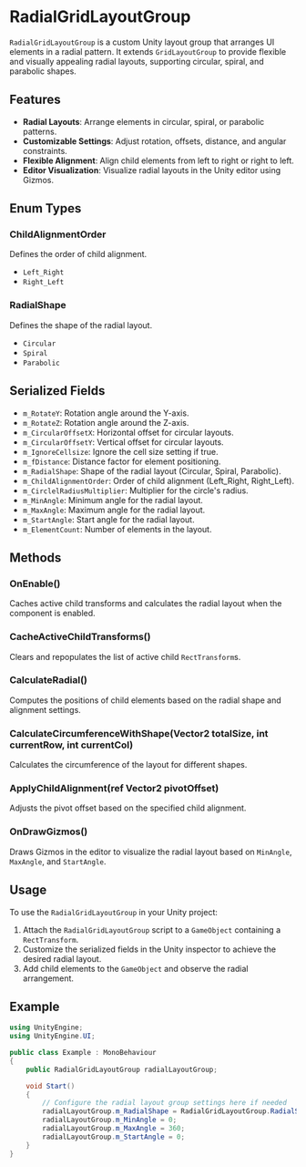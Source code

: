 # RadialGridLayoutGroup

`RadialGridLayoutGroup` is a custom Unity layout group that arranges UI elements in a radial pattern. It extends `GridLayoutGroup` to provide flexible and visually appealing radial layouts, supporting circular, spiral, and parabolic shapes.

## Features

- **Radial Layouts**: Arrange elements in circular, spiral, or parabolic patterns.
- **Customizable Settings**: Adjust rotation, offsets, distance, and angular constraints.
- **Flexible Alignment**: Align child elements from left to right or right to left.
- **Editor Visualization**: Visualize radial layouts in the Unity editor using Gizmos.

## Enum Types

### ChildAlignmentOrder
Defines the order of child alignment.
- `Left_Right`
- `Right_Left`

### RadialShape
Defines the shape of the radial layout.
- `Circular`
- `Spiral`
- `Parabolic`

## Serialized Fields

- `m_RotateY`: Rotation angle around the Y-axis.
- `m_RotateZ`: Rotation angle around the Z-axis.
- `m_CircularOffsetX`: Horizontal offset for circular layouts.
- `m_CircularOffsetY`: Vertical offset for circular layouts.
- `m_IgnoreCellsize`: Ignore the cell size setting if true.
- `m_fDistance`: Distance factor for element positioning.
- `m_RadialShape`: Shape of the radial layout (Circular, Spiral, Parabolic).
- `m_ChildAlignmentOrder`: Order of child alignment (Left_Right, Right_Left).
- `m_CirclelRadiusMultiplier`: Multiplier for the circle's radius.
- `m_MinAngle`: Minimum angle for the radial layout.
- `m_MaxAngle`: Maximum angle for the radial layout.
- `m_StartAngle`: Start angle for the radial layout.
- `m_ElementCount`: Number of elements in the layout.

## Methods

### OnEnable()
Caches active child transforms and calculates the radial layout when the component is enabled.

### CacheActiveChildTransforms()
Clears and repopulates the list of active child `RectTransform`s.

### CalculateRadial()
Computes the positions of child elements based on the radial shape and alignment settings.

### CalculateCircumferenceWithShape(Vector2 totalSize, int currentRow, int currentCol)
Calculates the circumference of the layout for different shapes.

### ApplyChildAlignment(ref Vector2 pivotOffset)
Adjusts the pivot offset based on the specified child alignment.

### OnDrawGizmos()
Draws Gizmos in the editor to visualize the radial layout based on `MinAngle`, `MaxAngle`, and `StartAngle`.

## Usage

To use the `RadialGridLayoutGroup` in your Unity project:

1. Attach the `RadialGridLayoutGroup` script to a `GameObject` containing a `RectTransform`.
2. Customize the serialized fields in the Unity inspector to achieve the desired radial layout.
3. Add child elements to the `GameObject` and observe the radial arrangement.

## Example

```csharp
using UnityEngine;
using UnityEngine.UI;

public class Example : MonoBehaviour
{
    public RadialGridLayoutGroup radialLayoutGroup;

    void Start()
    {
        // Configure the radial layout group settings here if needed
        radialLayoutGroup.m_RadialShape = RadialGridLayoutGroup.RadialShape.Spiral;
        radialLayoutGroup.m_MinAngle = 0;
        radialLayoutGroup.m_MaxAngle = 360;
        radialLayoutGroup.m_StartAngle = 0;
    }
}
